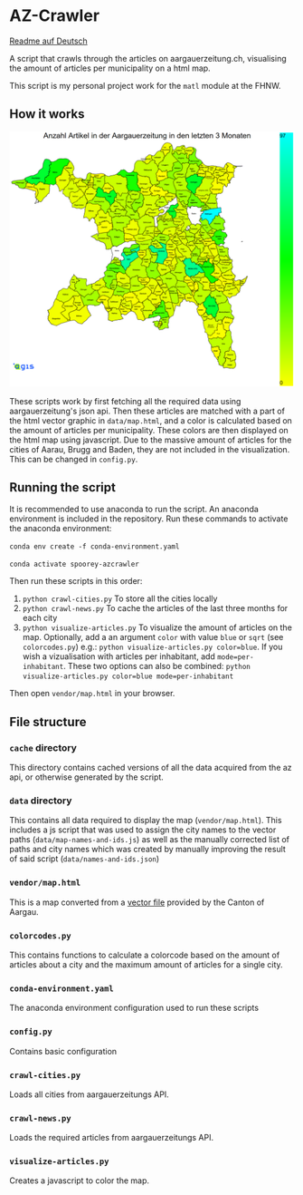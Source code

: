 # AZ-Crawler
[Readme auf Deutsch](Readme_de.md)

A script that crawls through the articles on aargauerzeitung.ch, visualising the amount of articles per municipality on a html map.

This script is my personal project work for the `matl` module at the FHNW.

## How it works

![Example map](data/example.png)

These scripts work by first fetching all the required data using aargauerzeitung's json api.
Then these articles are matched with a part of the html vector graphic in `data/map.html`, and a color is calculated based on the amount of articles per municipality.
These colors are then displayed on the html map using javascript.
Due to the massive amount of articles for the cities of Aarau, Brugg and Baden, they are not included in the visualization. This can be changed in `config.py`.

## Running the script
It is recommended to use anaconda to run the script. An anaconda environment is included in the repository.
Run these commands to activate the anaconda environment:

`conda env create -f conda-environment.yaml`

`conda activate spoorey-azcrawler`

Then run these scripts in this order:
1. `python crawl-cities.py` To store all the cities locally
2. `python crawl-news.py` To cache the articles of the last three months for each city
3. `python visualize-articles.py`
To visualize the amount of articles on the map.
Optionally, add a an argument `color` with value `blue` or `sqrt` (see `colorcodes.py`) e.g.: `python visualize-articles.py color=blue`.
If you wish a vizualisation with articles per inhabitant, add `mode=per-inhabitant`.
These two options can also be combined: `python visualize-articles.py color=blue mode=per-inhabitant`


Then open `vendor/map.html` in your browser.

## File structure
### `cache` directory
This directory contains cached versions of all the data acquired from the az api, or otherwise generated by the script.
### `data` directory
This contains all data required to display the map (`vendor/map.html`). This includes a js script that was used to assign the city names to the vector paths (`data/map-names-and-ids.js`) as well as the manually corrected list of paths and city names which was created by manually improving the result of said script (`data/names-and-ids.json`)
### `vendor/map.html`
This is a map converted from a [vector file](https://www.ag.ch/de/dfr/geoportal/themenkarten/download/Kartendownload.jsp) provided by the Canton of Aargau.
### `colorcodes.py`
This contains functions to calculate a colorcode based on the amount of articles about a city and the maximum amount of articles for a single city.
### `conda-environment.yaml`
The anaconda environment configuration used to run these scripts
### `config.py`
Contains basic configuration
### `crawl-cities.py`
Loads all cities from aargauerzeitungs API.
### `crawl-news.py`
Loads the required articles from aargauerzeitungs API.
### `visualize-articles.py`
Creates a javascript to color the map.
